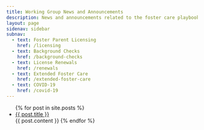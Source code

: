 ```yaml
---
title: Working Group News and Announcements
description: News and announcements related to the foster care playbook.
layout: page
sidenav: sidebar
subnav:
  - text: Foster Parent Licensing
    href: /licensing
  - text: Background Checks
    href: /background-checks
  - text: License Renewals
    href: /renewals
  - text: Extended Foster Care
    href: /extended-foster-care
  - text: COVID-19
    href: /covid-19
---
```


<ul>
  {% for post in site.posts %}
    <li>
      <a href="{{ post.url }}">{{ post.title }}</a>
    </li>
	{{ post.content }}
  {% endfor %}
</ul>